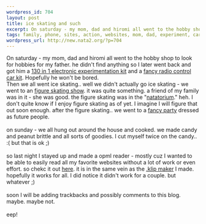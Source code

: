 ```yaml
--- 
wordpress_id: 704
layout: post
title: ice skating and such
excerpt: On saturday - my mom, dad and hiromi all went to the hobby shop to look for hobbies for my father. he didn't find anything so I later went back and got him a 130 in 1 electronic experimentation kit and a fancy radio ...
tags: family, phone, sites, action, websites, mom, dad, experiment, cars, hiromi
wordpress_url: http://new.nata2.org/?p=704
---
```

On saturday - my mom, dad and hiromi all went to the hobby shop to look for hobbies for my father. he didn't find anything so I later went back and got him a <a href="http://www.ramseyelectronics.com/cgi-bin/commerce.exe?preadd=action&amp;key=PL130">130 in 1 electronic experimentation kit</a> and a <a href="http://www.modelflight.com.au/rc_model_cars/tamiya_rc_cars_rover_cooper.htm">fancy radio control car kit</a>. Hopefully he won't be bored.<br>
Then we all went ice skating.. well we didn't actually go ice skating - we went to an <a href="http://www.nata2.info/?path=pictures%2Fmisc%2Fphone_camera%2Fphotolog&amp;img=1071968264-t610(1).jpg">figure skating show</a>. it was quite something. a friend of my family was in it - she was good. the figure skating was in the "<a href="http://www.nata2.info/?path=pictures%2Fmisc%2Fphone_camera%2Fphotolog&amp;img=1071968264-t610(1).jpg">natatorium</a>." heh. I don't quite know if I enjoy figure skating as of yet. I imagine I will figure that out soon enough. after the figure skating.. we went to a <a href="http://www.nata2.info/?path=pictures%2Fmisc%2Fphone_camera%2Fphotolog&amp;img=1071990746-t610(1).jpg">fancy party</a> dressed as future people.<br>
<br>
on sunday - we all hung out around the house and cooked. we made candy and peanut brittle and all sorts of goodies. I cut myself twice on the candy.. :( but that is ok ;)<br>
<br>
so last night I stayed up and made a opml reader - mostly cuz I wanted to be able to easily read all my favorite websites without a lot of work or even effort. so chekc it out <a href="http://dopeman.org/opmld/">here</a>. it is in the same vein as the <a href="http://dopeman.org/klip/">.klip maker</a> I made. hopefully it works for all. I did notice it didn't work for a couple. but whatever ;)<br>
<br>
soon I will be adding trackbacks and possibly comments to this blog. maybe. maybe not.<br>
<br>
eep!
